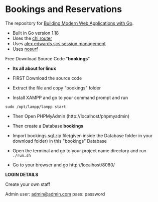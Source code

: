 # Bookings and Reservations

The repository for [Building Modern Web Applications with Go](https://www.udemy.com/course/building-modern-web-applications-with-go/?referralCode=0415FB906223F10C6800).


- Built in Go version 1.18
- Uses the [chi router](github.com/go-chi/chi)
- Uses [alex edwards scs session management](github.com/alexedwards/scs)
- Uses [nosurf](github.com/justinas/nosurf)

Free Download Source Code "<b>bookings</b>"

- <b>Its all about for linux</b>
- FIRST Download the source code
- Extract the file and copy "bookings" folder

- Install XAMPP and go to your command prompt and run
```
sudo /opt/lampp/lampp start
```
- Then Open PHPMyAdmin (http://localhost/phpmyadmin)

- Then create a Database <b>bookings</b>
- Import bookings.sql.zip file(given inside the Database folder in your download folder) in this "bookings" Database
- Open the terminal and go to your project name directory and run ```./run.sh```


- Go to your browser and go http://localhost/8080/


**LOGIN DETAILS** 

Create your own staff

Admin
user: admin@admin.com
pass: password